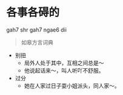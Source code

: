 # 各事各碍的
gah7 shr gah7 ngae6 dii
> 如皋方言词典
- 别扭
  - 局外人处于其中，互相之间总是～
  - 他说起话来～，叫人听吖不舒服。
- 过分
  - 她在人家过日子耍小姐派头，同人家～。
